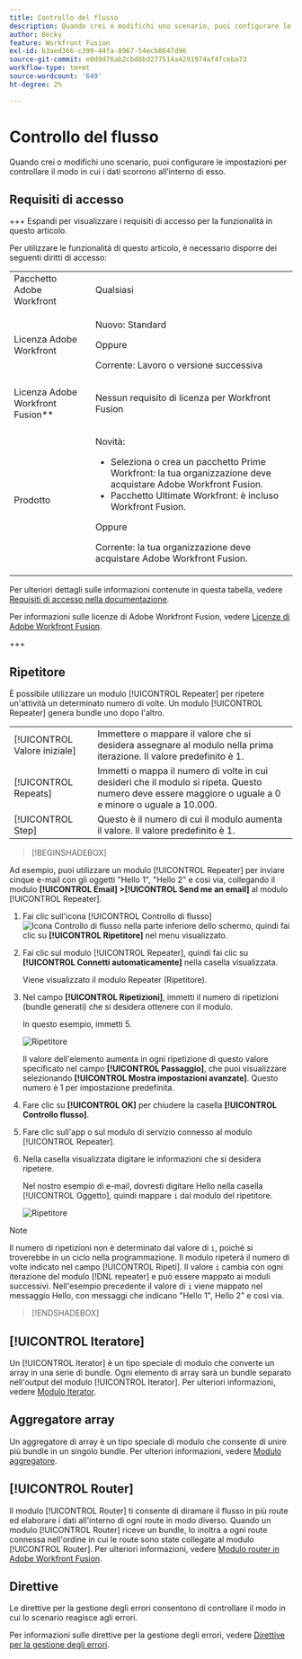 ```yaml
---
title: Controllo del flusso
description: Quando crei o modifichi uno scenario, puoi configurare le impostazioni per controllare il modo in cui i dati scorrono all’interno di esso.
author: Becky
feature: Workfront Fusion
exl-id: b3aed366-c399-44fa-8967-54ecb8647d96
source-git-commit: e0d9d76ab2cbd8bd277514a4291974af4fceba73
workflow-type: tm+mt
source-wordcount: '649'
ht-degree: 2%

---
```


# Controllo del flusso

Quando crei o modifichi uno scenario, puoi configurare le impostazioni per controllare il modo in cui i dati scorrono all’interno di esso.

## Requisiti di accesso

+++ Espandi per visualizzare i requisiti di accesso per la funzionalità in questo articolo.

Per utilizzare le funzionalità di questo articolo, è necessario disporre dei seguenti diritti di accesso:

<table style="table-layout:auto">
 <col> 
 <col> 
 <tbody> 
  <tr> 
   <td role="rowheader">Pacchetto Adobe Workfront</td> 
   <td> <p>Qualsiasi</p> </td> 
  </tr> 
  <tr data-mc-conditions=""> 
   <td role="rowheader">Licenza Adobe Workfront</td> 
   <td> <p>Nuovo: Standard</p><p>Oppure</p><p>Corrente: Lavoro o versione successiva</p> </td> 
  </tr> 
  <tr> 
   <td role="rowheader">Licenza Adobe Workfront Fusion**</td> 
   <td>
   <p>Nessun requisito di licenza per Workfront Fusion</p>
   </td> 
  </tr> 
  <tr> 
   <td role="rowheader">Prodotto</td> 
   <td>
   <p>Novità:</p> <ul><li>Seleziona o crea un pacchetto Prime Workfront: la tua organizzazione deve acquistare Adobe Workfront Fusion.</li><li>Pacchetto Ultimate Workfront: è incluso Workfront Fusion.</li></ul>
   <p>Oppure</p>
   <p>Corrente: la tua organizzazione deve acquistare Adobe Workfront Fusion.</p>
   </td> 
  </tr>
 </tbody> 
</table>

Per ulteriori dettagli sulle informazioni contenute in questa tabella, vedere [Requisiti di accesso nella documentazione](/help/workfront-fusion/references/licenses-and-roles/access-level-requirements-in-documentation.md).

Per informazioni sulle licenze di Adobe Workfront Fusion, vedere [Licenze di Adobe Workfront Fusion](/help/workfront-fusion/set-up-and-manage-workfront-fusion/licensing-operations-overview/license-automation-vs-integration.md).

+++

## Ripetitore

È possibile utilizzare un modulo [!UICONTROL Repeater] per ripetere un&#39;attività un determinato numero di volte. Un modulo [!UICONTROL Repeater] genera bundle uno dopo l&#39;altro.


<table>
    <tr>
        <td>[!UICONTROL Valore iniziale]</td>
        <td>Immettere o mappare il valore che si desidera assegnare al modulo nella prima iterazione. Il valore predefinito è 1.</td>
    </tr>
    <tr>
        <td>[!UICONTROL Repeats]</td>
        <td>Immetti o mappa il numero di volte in cui desideri che il modulo si ripeta. Questo numero deve essere maggiore o uguale a 0 e minore o uguale a 10.000.</td>
    </tr>
    <tr>
        <td>[!UICONTROL Step]</td>
        <td>Questo è il numero di cui il modulo aumenta il valore. Il valore predefinito è 1.</td>
    </tr>
</table>

>[!BEGINSHADEBOX]

Ad esempio, puoi utilizzare un modulo [!UICONTROL Repeater] per inviare cinque e-mail con gli oggetti &quot;Hello 1&quot;, &quot;Hello 2&quot; e così via, collegando il modulo **[!UICONTROL Email] >[!UICONTROL Send me an email]** al modulo [!UICONTROL Repeater].

1. Fai clic sull&#39;icona [!UICONTROL Controllo di flusso] ![Icona Controllo di flusso](/help/workfront-fusion/references/apps-and-modules/assets/flow-control-icon.gif) nella parte inferiore dello schermo, quindi fai clic su **[!UICONTROL Ripetitore]** nel menu visualizzato.
1. Fai clic sul modulo [!UICONTROL Repeater], quindi fai clic su **[!UICONTROL Connetti automaticamente]** nella casella visualizzata.

   Viene visualizzato il modulo Repeater (Ripetitore).

1. Nel campo **[!UICONTROL Ripetizioni]**, immetti il numero di ripetizioni (bundle generati) che si desidera ottenere con il modulo.

   In questo esempio, immetti 5.

   ![Ripetitore](/help/workfront-fusion/references/apps-and-modules/assets/repeater-2-350x207.png)

   Il valore dell&#39;elemento aumenta in ogni ripetizione di questo valore specificato nel campo **[!UICONTROL Passaggio]**, che puoi visualizzare selezionando **[!UICONTROL Mostra impostazioni avanzate]**. Questo numero è 1 per impostazione predefinita.

1. Fare clic su **[!UICONTROL OK]** per chiudere la casella **[!UICONTROL Controllo flusso]**.

1. Fare clic sull&#39;app o sul modulo di servizio connesso al modulo [!UICONTROL Repeater].
1. Nella casella visualizzata digitare le informazioni che si desidera ripetere.

   Nel nostro esempio di e-mail, dovresti digitare Hello nella casella [!UICONTROL Oggetto], quindi mappare `i` dal modulo del ripetitore.

   ![Ripetitore](/help/workfront-fusion/references/apps-and-modules/assets/repeater-3-350x207.png)



>[!NOTE]
>
>Il numero di ripetizioni non è determinato dal valore di `i`, poiché si troverebbe in un ciclo nella programmazione. Il modulo ripeterà il numero di volte indicato nel campo [!UICONTROL Ripeti]. Il valore `i` cambia con ogni iterazione del modulo [!DNL repeater] e può essere mappato ai moduli successivi. Nell&#39;esempio precedente il valore di `i` viene mappato nel messaggio Hello, con messaggi che indicano &quot;Hello 1&quot;, Hello 2&quot; e così via.

>[!ENDSHADEBOX]

## [!UICONTROL Iteratore]

Un [!UICONTROL Iterator] è un tipo speciale di modulo che converte un array in una serie di bundle. Ogni elemento di array sarà un bundle separato nell&#39;output del modulo [!UICONTROL Iterator]. Per ulteriori informazioni, vedere [Modulo Iterator](/help/workfront-fusion/references/modules/iterator-module.md).

## Aggregatore array

Un aggregatore di array è un tipo speciale di modulo che consente di unire più bundle in un singolo bundle. Per ulteriori informazioni, vedere [Modulo aggregatore](/help/workfront-fusion/references/modules/aggregator-module.md).

## [!UICONTROL Router]

Il modulo [!UICONTROL Router] ti consente di diramare il flusso in più route ed elaborare i dati all&#39;interno di ogni route in modo diverso. Quando un modulo [!UICONTROL Router] riceve un bundle, lo inoltra a ogni route connessa nell&#39;ordine in cui le route sono state collegate al modulo [!UICONTROL Router]. Per ulteriori informazioni, vedere [Modulo router in Adobe Workfront Fusion](/help/workfront-fusion/create-scenarios/add-modules/router-module.md).

## Direttive

Le direttive per la gestione degli errori consentono di controllare il modo in cui lo scenario reagisce agli errori.

Per informazioni sulle direttive per la gestione degli errori, vedere [Direttive per la gestione degli errori](/help/workfront-fusion/references/errors/directives-for-error-handling.md).

